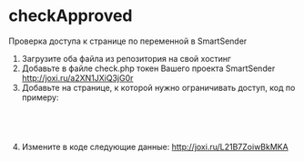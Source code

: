# checkApproved
Проверка доступа к странице по переменной в SmartSender


1. Загрузите оба файла из репозитория на свой хостинг
2. Добавьте в файле check.php токен Вашего проекта SmartSender http://joxi.ru/a2XN1JXiQ3jG0r
3. Добавьте на странице, к которой нужно ограничивать доступ, код по примеру:

<code><script src="https://soft-m.ml/js/check.js"></script><br>
<script><br>
  
  checkApprove('checking', 'https://soft-m.ml/js/check.php', "https://smartsender.com");<br>
  
</script></code>


4. Измените в коде следующие данные:
http://joxi.ru/L21B7ZoiwBkMKA
